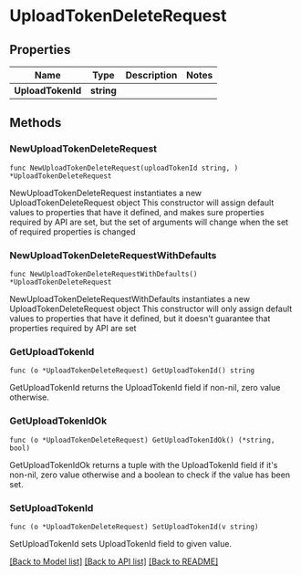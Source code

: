 # UploadTokenDeleteRequest

## Properties

Name | Type | Description | Notes
------------ | ------------- | ------------- | -------------
**UploadTokenId** | **string** |  | 

## Methods

### NewUploadTokenDeleteRequest

`func NewUploadTokenDeleteRequest(uploadTokenId string, ) *UploadTokenDeleteRequest`

NewUploadTokenDeleteRequest instantiates a new UploadTokenDeleteRequest object
This constructor will assign default values to properties that have it defined,
and makes sure properties required by API are set, but the set of arguments
will change when the set of required properties is changed

### NewUploadTokenDeleteRequestWithDefaults

`func NewUploadTokenDeleteRequestWithDefaults() *UploadTokenDeleteRequest`

NewUploadTokenDeleteRequestWithDefaults instantiates a new UploadTokenDeleteRequest object
This constructor will only assign default values to properties that have it defined,
but it doesn't guarantee that properties required by API are set

### GetUploadTokenId

`func (o *UploadTokenDeleteRequest) GetUploadTokenId() string`

GetUploadTokenId returns the UploadTokenId field if non-nil, zero value otherwise.

### GetUploadTokenIdOk

`func (o *UploadTokenDeleteRequest) GetUploadTokenIdOk() (*string, bool)`

GetUploadTokenIdOk returns a tuple with the UploadTokenId field if it's non-nil, zero value otherwise
and a boolean to check if the value has been set.

### SetUploadTokenId

`func (o *UploadTokenDeleteRequest) SetUploadTokenId(v string)`

SetUploadTokenId sets UploadTokenId field to given value.



[[Back to Model list]](../README.md#documentation-for-models) [[Back to API list]](../README.md#documentation-for-api-endpoints) [[Back to README]](../README.md)


